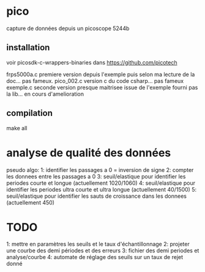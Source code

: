 # pico
capture de données depuis un picoscope 5244b

## installation 
voir picosdk-c-wrappers-binaries dans https://github.com/picotech

frps5000a.c premiere version depuis l'exemple puis selon ma lecture de la doc... pas fameux.
pico_002.c version c du code csharp... pas fameux
exemple.c seconde version presque maitrisee issue de l'exemple fourni pas la lib... en cours d'amelioration

## compilation
make all

# analyse de qualité des données

pseudo algo:
1: identifier les passages a 0 = inversion de signe
2: compter les donnees entre les passages a 0
3: seuil/elastique pour identifier les periodes courte et longue (actuellement 1020/1060)
4: seuil/elastique pour identifier les periodes ultra courte et ultra longue (actuellement 40/1500)
5: seuil/elastique pour identifier les sauts de croissance dans les donnees (actuellement 450)

# TODO

1: mettre en paramètres les seuils et le taux d'échantillonnage
2: projeter une courbe des demi périodes et des erreurs
3: fichier des demi periodes et analyse/courbe
4: automate de réglage des seuils sur un taux de rejet donné
